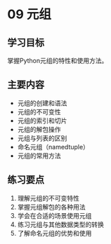 # 09 元组

## 学习目标
掌握Python元组的特性和使用方法。

## 主要内容
- 元组的创建和语法
- 元组的不可变性
- 元组的索引和切片
- 元组的解包操作
- 元组与列表的区别
- 命名元组（namedtuple）
- 元组的常用方法

## 练习要点
1. 理解元组的不可变特性
2. 掌握元组解包的各种用法
3. 学会在合适的场景使用元组
4. 练习元组与其他数据类型的转换
5. 了解命名元组的优势和使用